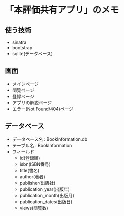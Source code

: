 # 「本評価共有アプリ」のメモ

## 使う技術
* sinatra
* bootstrap
* sqlite(データベース)

## 画面
* メインページ
* 閲覧ページ
* 登録ページ
* アプリの解説ページ
* エラー(Not Found/404)ページ

## データベース
* データベース名   :   BookInformation.db
* テーブル名 :   BookInformation
* フィールド
    * id(登録順)
    * isbn(ISBN番号)
    * title(書名)
    * author(著者)
    * publisher(出版社)
    * publication_year(出版年)
    * publication_month(出版月)
    * publication_dates(出版日)
    * views(閲覧数)
    
